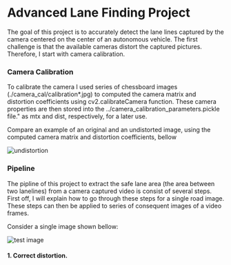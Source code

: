 # **Advanced Lane Finding Project**

The goal of this project is to accurately detect the lane lines captured by the camera centered on the center of an autonomous vehicle. The first challenge is that the available cameras distort the captured pictures. Therefore, I start with camera calibration.

### Camera Calibration

To calibrate the camera I used series of chessboard images (./camera_cal/calibration*.jpg) to computed the camera matrix and distortion coefficients using cv2.calibrateCamera function. These camera properties are then stored into the ../camera_calibration_parameters.pickle file." as mtx and dist, respectively, for a later use.

Compare an example of an original and an undistorted image, using the computed camera matrix and distortion coefficients, bellow

![undistortion](https://github.com/hanieh-hassanzadeh/Advanced_Lane_Find/blob/master/outputImages/undistortion.jpg)

### Pipeline

The pipline of this project to extract the safe lane area (the area between two lanelines) from a camera captured video is consist of several steps. First off, I will explain how to go through these steps for a single road image. These steps can then be applied to series of consequent images of a video frames.

Consider a single image shown bellow:

![test image](https://github.com/hanieh-hassanzadeh/Advanced_Lane_Find/blob/master/test_images/test2.jpg)
 
#### 1. Correct distortion.
